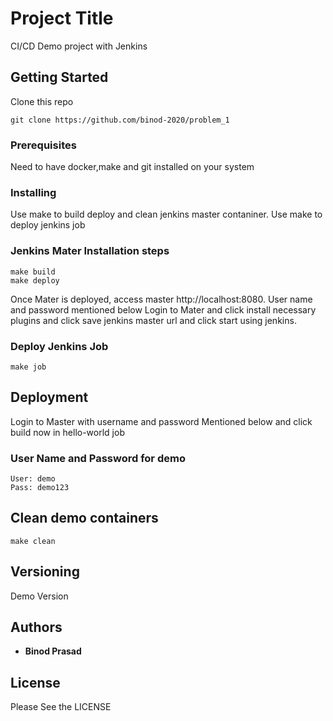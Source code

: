 # Project Title

CI/CD Demo project with Jenkins

## Getting Started

Clone this repo

```
git clone https://github.com/binod-2020/problem_1
``` 

### Prerequisites

Need to have docker,make and git installed on your system

### Installing

Use make to build deploy and clean jenkins master contaniner. 
Use make to deploy jenkins job

### Jenkins Mater Installation steps

```
make build
make deploy
```

Once Mater is deployed, access master http://localhost:8080. User name and password mentioned below
Login to Mater and click install necessary plugins and click save jenkins master url and click start using jenkins.

### Deploy Jenkins Job

```
make job
```

## Deployment

Login to Master with username and password Mentioned below and click build now in hello-world job

### User Name and Password for demo

```
User: demo
Pass: demo123
```

## Clean demo containers

```
make clean
```

## Versioning

Demo Version 

## Authors

* **Binod Prasad**

## License

Please See the LICENSE

